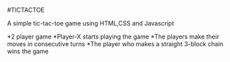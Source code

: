 #TICTACTOE

A simple tic-tac-toe game using HTML,CSS and Javascript 

*2 player game
*Player-X starts playing the game
*The players make their moves in consecutive turns
*The player who makes a straight 3-block chain wins the game
